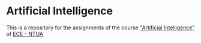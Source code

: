 # Artificial Intelligence

This is a repository for the assignments of the course ["Artificial Intelligence"](https://www.ece.ntua.gr/gr/undergraduate/courses/3287) of [ECE - NTUA](https://www.ece.ntua.gr/gr)
